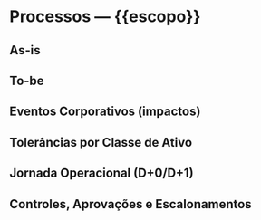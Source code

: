 # Processos — {{escopo}}

## As-is

## To-be

## Eventos Corporativos (impactos)

## Tolerâncias por Classe de Ativo

## Jornada Operacional (D+0/D+1)

## Controles, Aprovações e Escalonamentos
